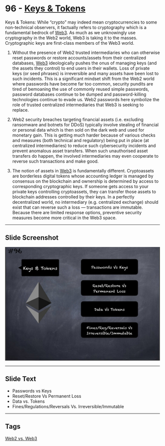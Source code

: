 # 96 - [Keys & Tokens](Keys%20&%20Tokens.md)

Keys & Tokens: While “crypto” may indeed mean cryptocurrencies to some non-technical observers, it factually refers to cryptography which is a fundamental bedrock of [Web3](Web3.md). As much as we unknowingly use cryptography in the Web2 world, Web3 is taking it to the masses. Cryptographic keys are first-class members of the Web3 world.

1. Without the presence of Web2 trusted intermediaries who can otherwise reset passwords or restore accounts/assets from their centralized databases, [Web3](Web3.md) ideologically pushes the onus of managing keys (and the assets they control) to end users in their wallets. Loss of private keys (or seed phrases) is irreversible and many assets have been lost to such incidents. This is a significant mindset shift from the Web2 world where passwords have become far too common, security pundits are tired of bemoaning the use of commonly reused simple passwords, password databases continue to be dumped and password-killing technologies continue to evade us. Web2 passwords here symbolize the role of trusted centralized intermediaries that Web3 is seeking to replace.

2. Web2 security breaches targeting financial assets (i.e. excluding ransomware and botnets for DDoS) typically involve stealing of financial or personal data which is then sold on the dark web and used for monetary gain. This is getting much harder because of various checks and measures (both technical and regulatory) being put in place (at centralized intermediaries) to reduce such cybersecurity incidents and prevent anomalous asset transfers. When such unauthorised asset transfers do happen, the involved intermediaries may even cooperate to reverse such transactions and make good.

3. The notion of assets in [Web3](Web3.md) is fundamentally different. Cryptoassets are borderless digital tokens whose accounting ledger is managed by consensus on the blockchain and ownership is determined by access to corresponding cryptographic keys. If someone gets access to your private keys controlling cryptoassets, they can transfer those assets to blockchain addresses controlled by their keys. In a perfectly decentralized world, no intermediary (e.g. centralized exchange) should exist that can reverse such a loss — transactions are immutable. Because there are limited response options, preventive security measures become more critical in the Web3 space.

___
## Slide Screenshot
![096.jpg](../../images/1.%20Ethereum%20101/096.jpg)
___
## Slide Text
- Passwords vs Keys
- Reset/Restore Vs Permanent Loss
- Data vs. Tokens
- Fines/Regulations/Reversals Vs. Irreversible/Immutable 
___
## Tags
[Web2 vs. Web3](Web2%20vs.%20Web3.md)